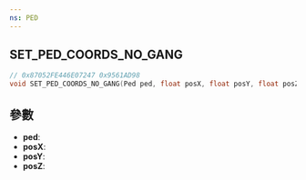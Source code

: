 ```yaml
---
ns: PED
---
```

## SET_PED_COORDS_NO_GANG

```c
// 0x87052FE446E07247 0x9561AD98
void SET_PED_COORDS_NO_GANG(Ped ped, float posX, float posY, float posZ);
```


## 參數
* **ped**: 
* **posX**: 
* **posY**: 
* **posZ**: 

